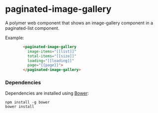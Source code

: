 # paginated-image-gallery

A polymer web component that shows an image-gallery component in a paginated-list component.

Example:
```html
        <paginated-image-gallery
          image-items="[[list]]"
          total-items="[[size]]"
          loading="[[loading]]"
          page="{{page}}">
        </paginated-image-gallery>
```

### Dependencies

Dependencies are installed using [Bower](http://bower.io/):

    npm install -g bower
    bower install
